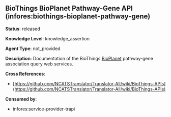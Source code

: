 [//]: # (DO NOT MANUALLY EDIT THIS FILE. IT IS GENERATED FROM A TEMPLATE.)

## BioThings BioPlanet Pathway-Gene API (infores:biothings-bioplanet-pathway-gene)

**Status**: released
  
**Knowledge Level**: knowledge_assertion
  
**Agent Type**: not_provided

**Description**: Documentation of the BioThings [BioPlanet](https://tripod.nih.gov/bioplanet/#) pathway-gene association query web services.

**Cross References**:

- [https://github.com/NCATSTranslator/Translator-All/wiki/BioThings-APIs](https://github.com/NCATSTranslator/Translator-All/wiki/BioThings-APIs)


**Consumed by**:

- infores:service-provider-trapi